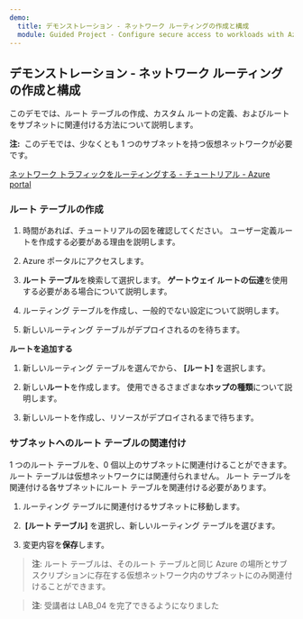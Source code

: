 ```yaml
---
demo:
  title: デモンストレーション - ネットワーク ルーティングの作成と構成
  module: Guided Project - Configure secure access to workloads with Azure virtual networking services
---
```

## デモンストレーション - ネットワーク ルーティングの作成と構成

このデモでは、ルート テーブルの作成、カスタム ルートの定義、およびルートをサブネットに関連付ける方法について説明します。 


**注:**  このデモでは、少なくとも 1 つのサブネットを持つ仮想ネットワークが必要です。

[ネットワーク トラフィックをルーティングする - チュートリアル - Azure portal](https://learn.microsoft.com/azure/virtual-network/tutorial-create-route-table-portal#create-a-route-table)


### ルート テーブルの作成 

1. 時間があれば、チュートリアルの図を確認してください。 ユーザー定義ルートを作成する必要がある理由を説明します。 

1. Azure ポータルにアクセスします。

1. **ルート テーブル**を検索して選択します。 **ゲートウェイ ルートの伝達**を使用する必要がある場合について説明します。 

1. ルーティング テーブルを作成し、一般的でない設定について説明します。 

1. 新しいルーティング テーブルがデプロイされるのを待ちます。

**ルートを追加する**

1.  新しいルーティング テーブルを選んでから、 **[ルート]** を選択します。

1.  新しい**ルート**を作成します。 使用できるさまざまな**ホップの種類**について説明します。 

1.  新しいルートを作成し、リソースがデプロイされるまで待ちます。
 
### サブネットへのルート テーブルの関連付け
1 つのルート テーブルを、0 個以上のサブネットに関連付けることができます。 ルート テーブルは仮想ネットワークには関連付られません。 ルート テーブルを関連付ける各サブネットにルート テーブルを関連付ける必要があります。


1.  ルーティング テーブルに関連付けるサブネットに移動します。

1.   **[ルート テーブル]** を選択し、新しいルーティング テーブルを選びます。 

1.  変更内容を**保存**します。 

 
>**注**: ルート テーブルは、そのルート テーブルと同じ Azure の場所とサブスクリプションに存在する仮想ネットワーク内のサブネットにのみ関連付けることができます。

>**注**: 受講者は LAB_04 を完了できるようになりました
